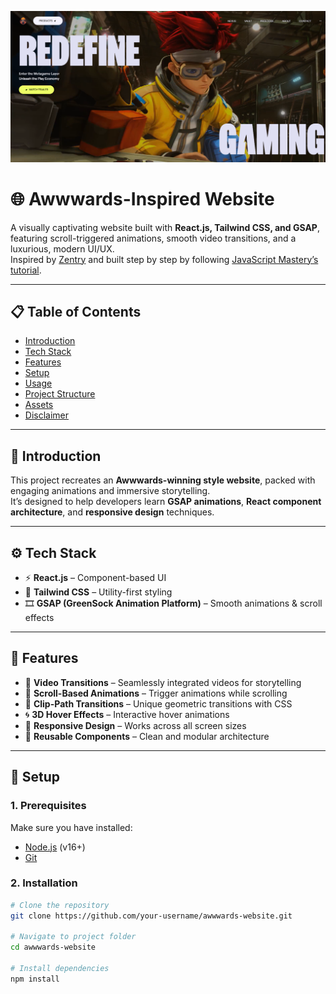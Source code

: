 ![Project Screenshot](./public/img/cover.png)

# 🌐 Awwwards-Inspired Website  

A visually captivating website built with **React.js, Tailwind CSS, and GSAP**, featuring scroll-triggered animations, smooth video transitions, and a luxurious, modern UI/UX.  
Inspired by [Zentry](https://zentry.com) and built step by step by following [JavaScript Mastery’s tutorial](https://www.youtube.com/watch?v=zA9r5zTllx4).  

---

## 📋 Table of Contents
- [Introduction](#-introduction)  
- [Tech Stack](#-tech-stack)  
- [Features](#-features)  
- [Setup](#-setup)  
- [Usage](#-usage)  
- [Project Structure](#-project-structure)  
- [Assets](#-assets)  
- [Disclaimer](#-disclaimer)  

---

## 🤖 Introduction
This project recreates an **Awwwards-winning style website**, packed with engaging animations and immersive storytelling.  
It’s designed to help developers learn **GSAP animations**, **React component architecture**, and **responsive design** techniques.

---

## ⚙️ Tech Stack
- ⚡ **React.js** – Component-based UI  
- 🎨 **Tailwind CSS** – Utility-first styling  
- 🎞 **GSAP (GreenSock Animation Platform)** – Smooth animations & scroll effects  

---

## 🔋 Features
- 🎥 **Video Transitions** – Seamlessly integrated videos for storytelling  
- 📜 **Scroll-Based Animations** – Trigger animations while scrolling  
- 🔷 **Clip-Path Transitions** – Unique geometric transitions with CSS  
- 🌀 **3D Hover Effects** – Interactive hover animations  
- 📱 **Responsive Design** – Works across all screen sizes  
- 🧩 **Reusable Components** – Clean and modular architecture  

---

## 🤸 Setup

### 1. Prerequisites
Make sure you have installed:
- [Node.js](https://nodejs.org/) (v16+)  
- [Git](https://git-scm.com/)  

### 2. Installation
```bash
# Clone the repository
git clone https://github.com/your-username/awwwards-website.git

# Navigate to project folder
cd awwwards-website

# Install dependencies
npm install
